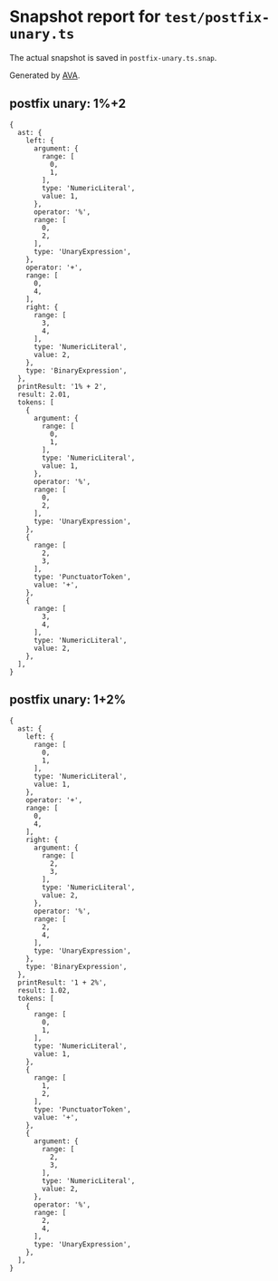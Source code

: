 # Snapshot report for `test/postfix-unary.ts`

The actual snapshot is saved in `postfix-unary.ts.snap`.

Generated by [AVA](https://avajs.dev).

## postfix unary: 1%+2

    {
      ast: {
        left: {
          argument: {
            range: [
              0,
              1,
            ],
            type: 'NumericLiteral',
            value: 1,
          },
          operator: '%',
          range: [
            0,
            2,
          ],
          type: 'UnaryExpression',
        },
        operator: '+',
        range: [
          0,
          4,
        ],
        right: {
          range: [
            3,
            4,
          ],
          type: 'NumericLiteral',
          value: 2,
        },
        type: 'BinaryExpression',
      },
      printResult: '1% + 2',
      result: 2.01,
      tokens: [
        {
          argument: {
            range: [
              0,
              1,
            ],
            type: 'NumericLiteral',
            value: 1,
          },
          operator: '%',
          range: [
            0,
            2,
          ],
          type: 'UnaryExpression',
        },
        {
          range: [
            2,
            3,
          ],
          type: 'PunctuatorToken',
          value: '+',
        },
        {
          range: [
            3,
            4,
          ],
          type: 'NumericLiteral',
          value: 2,
        },
      ],
    }

## postfix unary: 1+2%

    {
      ast: {
        left: {
          range: [
            0,
            1,
          ],
          type: 'NumericLiteral',
          value: 1,
        },
        operator: '+',
        range: [
          0,
          4,
        ],
        right: {
          argument: {
            range: [
              2,
              3,
            ],
            type: 'NumericLiteral',
            value: 2,
          },
          operator: '%',
          range: [
            2,
            4,
          ],
          type: 'UnaryExpression',
        },
        type: 'BinaryExpression',
      },
      printResult: '1 + 2%',
      result: 1.02,
      tokens: [
        {
          range: [
            0,
            1,
          ],
          type: 'NumericLiteral',
          value: 1,
        },
        {
          range: [
            1,
            2,
          ],
          type: 'PunctuatorToken',
          value: '+',
        },
        {
          argument: {
            range: [
              2,
              3,
            ],
            type: 'NumericLiteral',
            value: 2,
          },
          operator: '%',
          range: [
            2,
            4,
          ],
          type: 'UnaryExpression',
        },
      ],
    }
